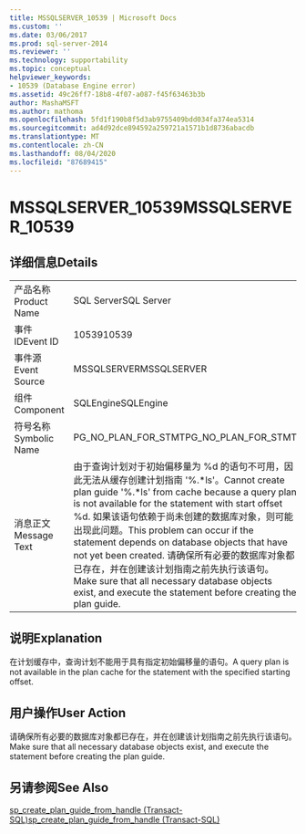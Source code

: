 ```yaml
---
title: MSSQLSERVER_10539 | Microsoft Docs
ms.custom: ''
ms.date: 03/06/2017
ms.prod: sql-server-2014
ms.reviewer: ''
ms.technology: supportability
ms.topic: conceptual
helpviewer_keywords:
- 10539 (Database Engine error)
ms.assetid: 49c26ff7-18b8-4f07-a087-f45f63463b3b
author: MashaMSFT
ms.author: mathoma
ms.openlocfilehash: 5fd1f190b8f5d3ab9755409bdd034fa374ea5314
ms.sourcegitcommit: ad4d92dce894592a259721a1571b1d8736abacdb
ms.translationtype: MT
ms.contentlocale: zh-CN
ms.lasthandoff: 08/04/2020
ms.locfileid: "87689415"
---
```

# <a name="mssqlserver_10539"></a><span data-ttu-id="799c7-102">MSSQLSERVER_10539</span><span class="sxs-lookup"><span data-stu-id="799c7-102">MSSQLSERVER_10539</span></span>
    
## <a name="details"></a><span data-ttu-id="799c7-103">详细信息</span><span class="sxs-lookup"><span data-stu-id="799c7-103">Details</span></span>  
  
|||  
|-|-|  
|<span data-ttu-id="799c7-104">产品名称</span><span class="sxs-lookup"><span data-stu-id="799c7-104">Product Name</span></span>|<span data-ttu-id="799c7-105">SQL Server</span><span class="sxs-lookup"><span data-stu-id="799c7-105">SQL Server</span></span>|  
|<span data-ttu-id="799c7-106">事件 ID</span><span class="sxs-lookup"><span data-stu-id="799c7-106">Event ID</span></span>|<span data-ttu-id="799c7-107">10539</span><span class="sxs-lookup"><span data-stu-id="799c7-107">10539</span></span>|  
|<span data-ttu-id="799c7-108">事件源</span><span class="sxs-lookup"><span data-stu-id="799c7-108">Event Source</span></span>|<span data-ttu-id="799c7-109">MSSQLSERVER</span><span class="sxs-lookup"><span data-stu-id="799c7-109">MSSQLSERVER</span></span>|  
|<span data-ttu-id="799c7-110">组件</span><span class="sxs-lookup"><span data-stu-id="799c7-110">Component</span></span>|<span data-ttu-id="799c7-111">SQLEngine</span><span class="sxs-lookup"><span data-stu-id="799c7-111">SQLEngine</span></span>|  
|<span data-ttu-id="799c7-112">符号名称</span><span class="sxs-lookup"><span data-stu-id="799c7-112">Symbolic Name</span></span>|<span data-ttu-id="799c7-113">PG_NO_PLAN_FOR_STMT</span><span class="sxs-lookup"><span data-stu-id="799c7-113">PG_NO_PLAN_FOR_STMT</span></span>|  
|<span data-ttu-id="799c7-114">消息正文</span><span class="sxs-lookup"><span data-stu-id="799c7-114">Message Text</span></span>|<span data-ttu-id="799c7-115">由于查询计划对于初始偏移量为 %d 的语句不可用，因此无法从缓存创建计划指南 '%.\*ls'。</span><span class="sxs-lookup"><span data-stu-id="799c7-115">Cannot create plan guide '%.\*ls' from cache because a query plan is not available for the statement with start offset %d.</span></span> <span data-ttu-id="799c7-116">如果该语句依赖于尚未创建的数据库对象，则可能出现此问题。</span><span class="sxs-lookup"><span data-stu-id="799c7-116">This problem can occur if the statement depends on database objects that have not yet been created.</span></span> <span data-ttu-id="799c7-117">请确保所有必要的数据库对象都已存在，并在创建该计划指南之前先执行该语句。</span><span class="sxs-lookup"><span data-stu-id="799c7-117">Make sure that all necessary database objects exist, and execute the statement before creating the plan guide.</span></span>|  
  
## <a name="explanation"></a><span data-ttu-id="799c7-118">说明</span><span class="sxs-lookup"><span data-stu-id="799c7-118">Explanation</span></span>  
 <span data-ttu-id="799c7-119">在计划缓存中，查询计划不能用于具有指定初始偏移量的语句。</span><span class="sxs-lookup"><span data-stu-id="799c7-119">A query plan is not available in the plan cache for the statement with the specified starting offset.</span></span>  
  
## <a name="user-action"></a><span data-ttu-id="799c7-120">用户操作</span><span class="sxs-lookup"><span data-stu-id="799c7-120">User Action</span></span>  
 <span data-ttu-id="799c7-121">请确保所有必要的数据库对象都已存在，并在创建该计划指南之前先执行该语句。</span><span class="sxs-lookup"><span data-stu-id="799c7-121">Make sure that all necessary database objects exist, and execute the statement before creating the plan guide.</span></span>  
  
## <a name="see-also"></a><span data-ttu-id="799c7-122">另请参阅</span><span class="sxs-lookup"><span data-stu-id="799c7-122">See Also</span></span>  
 [<span data-ttu-id="799c7-123">sp_create_plan_guide_from_handle (Transact-SQL)</span><span class="sxs-lookup"><span data-stu-id="799c7-123">sp_create_plan_guide_from_handle &#40;Transact-SQL&#41;</span></span>](/sql/relational-databases/system-stored-procedures/sp-create-plan-guide-from-handle-transact-sql)  
  
  
